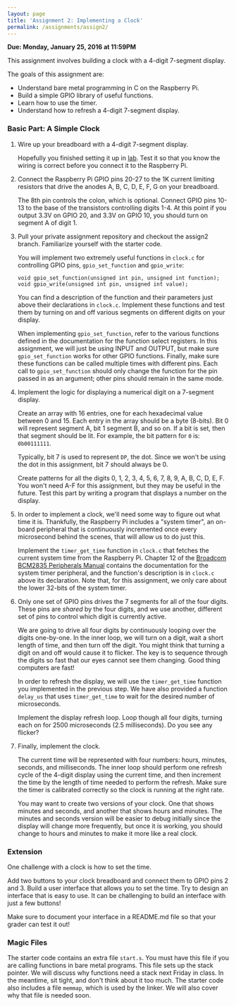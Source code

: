 ```yaml
---
layout: page
title: 'Assignment 2: Implementing a Clock'
permalink: /assignments/assign2/
---
```


**Due: Monday, January 25, 2016 at 11:59PM**

This assignment involves building a clock with a 4-digit 7-segment display.

The goals of this assignment are:

- Understand bare metal programming in C on the Raspberry Pi.
- Build a simple GPIO library of useful functions.
- Learn how to use the timer.
- Understand how to refresh a 4-digit 7-segment display.

### Basic Part: A Simple Clock

1.  Wire up your breadboard with a 4-digit 7-segment display.

    Hopefully you finished setting it up in [lab](/labs/lab2). Test it so that
    you know the wiring is correct before you connect it to the Raspberry Pi.

2.  Connect the Raspberry Pi GPIO pins 20-27 to the 1K current limiting
    resistors that drive the anodes A, B, C, D, E, F, G on your breadboard.

    The 8th pin controls the colon, which is optional. Connect GPIO pins 10-13
    to the base of the transistors controlling digits 1-4. At this point if you
    output 3.3V on GPIO 20, and 3.3V on GPIO 10, you should turn on segment A
    of digit 1.

3.  Pull your private assignment repository and checkout the assign2 branch.
    Familiarize yourself with the starter code.

    You will implement two extremely useful functions in `clock.c` for
    controlling GPIO pins, `gpio_set_function` and `gpio_write`:

        void gpio_set_function(unsigned int pin, unsigned int function);
        void gpio_write(unsigned int pin, unsigned int value);

    You can find a description of the function and their parameters just above
    their declarations in `clock.c`. Implement these functions and test
    them by turning on and off various segments on different digits on your
    display.

    When implementing `gpio_set_function`, refer to the various functions
    defined in the documentation for the function select registers. In this
    assignment, we will just be using INPUT and OUTPUT, but make sure
    `gpio_set_function` works for other GPIO functions. Finally, make sure
    these functions can be called multiple times with different pins. Each call
    to `gpio_set_function` should only change the function for the pin passed
    in as an argument; other pins should remain in the same mode.

4.  Implement the logic for displaying a numerical digit on a 7-segment
    display.

    Create an array with 16 entries, one for each hexadecimal value between 0
    and 15. Each entry in the array should be a byte (8-bits). Bit 0 will
    represent segment A, bit 1 segment B, and so on. If a bit is set, then that
    segment should be lit. For example, the bit pattern for `0` is:
    `0b00111111`.

    Typically, bit 7 is used to represent `DP`, the dot. Since we won't be
    using the dot in this assignment, bit 7 should always be 0.

    Create patterns for all the digits 0, 1, 2, 3, 4, 5, 6, 7, 8, 9, A, B, C,
    D, E, F. You won't need A-F for this assignment, but they may be useful in
    the future. Test this part by writing a program that displays a number on
    the display.

5.  In order to implement a clock, we'll need some way to figure out what time
    it is. Thankfully, the Raspberry Pi includes a "system timer", an on-board
    peripheral that is continuously incremented once every microsecond behind
    the scenes, that will allow us to do just this.

    Implement the `timer_get_time` function in `clock.c` that fetches the
    current system time from the Raspberry Pi. Chapter 12 of the [Broadcom
    BCM2835 Peripherals
    Manual](http://www.raspberrypi.org/wp-content/uploads/2012/02/BCM2835-ARM-Peripherals.pdf)
    contains the documentation for the system timer peripheral, and the
    function's description is in `clock.c` above its declaration. Note that,
    for this assignment, we only care about the lower 32-bits of the system
    timer.

6.  Only one set of GPIO pins drives the 7 segments for all of the four digits.
    These pins are _shared_ by the four digits, and we use another, different
    set of pins to control which digit is currently active.

    We are going to drive all four digits by continuously looping over the
    digits one-by-one. In the inner loop, we will turn on a digit, wait a short
    length of time, and then turn off the digit. You might think that turning a
    digit on and off would cause it to flicker. The key is to sequence through
    the digits so fast that our eyes cannot see them changing. Good thing
    computers are fast!

    In order to refresh the display, we will use the `timer_get_time` function
    you implemented in the previous step. We have also provided a function
    `delay_us` that uses `timer_get_time` to wait for the desired number of
    microseconds.

    Implement the display refresh loop. Loop though all four digits, turning
    each on for 2500 microseconds (2.5 milliseconds). Do you see any flicker?

7.  Finally, implement the clock.

    The current time will be represented with four numbers: hours, minutes,
    seconds, and milliseconds. The inner loop should perform one refresh cycle
    of the 4-digit display using the current time, and then increment the time
    by the length of time needed to perform the refresh. Make sure the timer is
    calibrated correctly so the clock is running at the right rate.

    You may want to create two versions of your clock. One that shows minutes
    and seconds, and another that shows hours and minutes. The minutes and
    seconds version will be easier to debug initially since the display will
    change more frequently, but once it is working, you should change to hours
    and minutes to make it more like a real clock.

### Extension

One challenge with a clock is how to set the time.

Add two buttons to your clock breadboard and connect them to GPIO pins 2 and 3.
Build a user interface that allows
you to set the time. Try to design an interface that is easy to use. It can be
challenging to build an interface with just a few buttons!

Make sure to document your interface in a README.md file so that your grader
can test it out!

### Magic Files

The starter code contains an extra file `start.s`. You must have this file if
you are calling functions in bare metal programs. This file sets up the stack
pointer. We will discuss why functions need a stack next Friday in class. In
the meantime, sit tight, and don't think about it too much. The starter code
also includes a file ```memmap```, which is used by the linker. We will also
cover why that file is needed soon.
